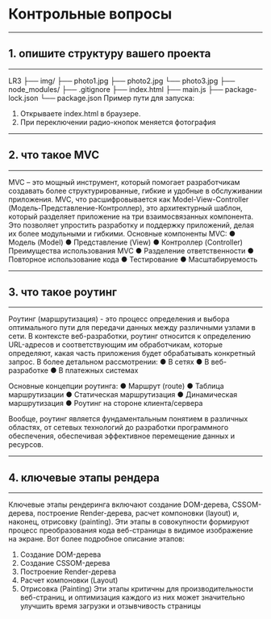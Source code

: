 # Контрольные вопросы
***
## 1.	опишите структуру вашего проекта
***
LR3
├── img/
├── photo1.jpg
├── photo2.jpg
└── photo3.jpg
├── node_modules/
├── .gitignore
├── index.html
├── main.js
├── package-lock.json
└── package.json
Пример пути для запуска:
1. Открываете index.html в браузере.
2. При переключении радио-кнопок меняется фотография
***
## 2.	что такое MVC
***
MVC – это мощный инструмент, который помогает разработчикам создавать более структурированные, гибкие и удобные в обслуживании приложения. 
MVC, что расшифровывается как Model-View-Controller (Модель-Представление-Контроллер), это архитектурный шаблон, который разделяет приложение на три взаимосвязанных компонента. Это позволяет упростить разработку и поддержку приложений, делая их более модульными и гибкими. 
Основные компоненты MVC:
●	Модель (Model)
●	Представление (View)
●	Контроллер (Controller)
Преимущества использования MVC
●	Разделение ответственности
●	Повторное использование кода
●	Тестирование
●	Масштабируемость
***
## 3.	что такое роутинг
***
Роутинг (маршрутизация) - это процесс определения и выбора оптимального пути для передачи данных между различными узлами в сети. В контексте веб-разработки, роутинг относится к определению URL-адресов и соответствующим им обработчикам, которые определяют, какая часть приложения будет обрабатывать конкретный запрос. 
В более детальном рассмотрении:
●	В сетях
●	В веб-разработке
●	В платежных системах

Основные концепции роутинга:
●	Маршрут (route)
●	Таблица маршрутизации
●	Статическая маршрутизация
●	Динамическая маршрутизация
●	Роутинг на стороне клиента/сервера

Вообще, роутинг является фундаментальным понятием в различных областях, от сетевых технологий до разработки программного обеспечения, обеспечивая эффективное перемещение данных и ресурсов. 
***
## 4.	ключевые этапы рендера
***
Ключевые этапы рендеринга включают создание DOM-дерева, CSSOM-дерева, построение Render-дерева, расчет компоновки (layout) и, наконец, отрисовку (painting). Эти этапы в совокупности формируют процесс преобразования кода веб-страницы в видимое изображение на экране. 
Вот более подробное описание этапов:
1.	Создание DOM-дерева
2.	Создание CSSOM-дерева
3.	Построение Render-дерева
4.	Расчет компоновки (Layout)
5.	Отрисовка (Painting)
Эти этапы критичны для производительности веб-страниц, и оптимизация каждого из них может значительно улучшить время загрузки и отзывчивость страницы
